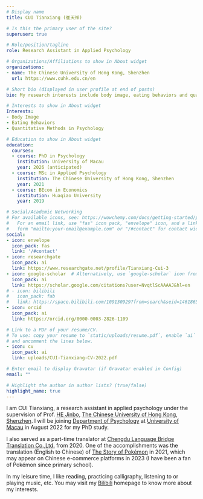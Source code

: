 ```yaml
---
# Display name
title: CUI Tianxiang (崔天祥)

# Is this the primary user of the site?
superuser: true

# Role/position/tagline
role: Research Assistant in Applied Psychology

# Organizations/Affiliations to show in About widget
organizations:
- name: The Chinese University of Hong Kong, Shenzhen
  url: https://www.cuhk.edu.cn/en

# Short bio (displayed in user profile at end of posts)
bio: My research interests include body image, eating behaviors and quantitative methods in psychology.

# Interests to show in About widget
Interests:
- Body Image
- Eating Behaviors
- Quantitative Methods in Psychology

# Education to show in About widget
education:
  courses:
  - course: PhD in Psychology
    institution: University of Macau
    year: 2026 (anticipated)
  - course: MSc in Applied Psychology
    institution: The Chinese University of Hong Kong, Shenzhen
    year: 2021
  - course: BEcon in Economics
    institution: Huaqiao University
    year: 2019

# Social/Academic Networking
# For available icons, see: https://wowchemy.com/docs/getting-started/page-builder/#icons
#   For an email link, use "fas" icon pack, "envelope" icon, and a link in the
#   form "mailto:your-email@example.com" or "/#contact" for contact widget.
social:
- icon: envelope
  icon_pack: fas
  link: '/#contact'
- icon: researchgate
  icon_pack: ai
  link: https://www.researchgate.net/profile/Tianxiang-Cui-3
- icon: google-scholar  # Alternatively, use `google-scholar` icon from `ai` icon pack
  icon_pack: ai
  link: https://scholar.google.com/citations?user=NvqtlScAAAAJ&hl=en
# - icon: bilibili
#   icon_pack: fab
#   link: https://space.bilibili.com/109130929?from=search&seid=14618659446338017529&spm_id_from=333.337.0.0
- icon: orcid
  icon_pack: ai
  link: https://orcid.org/0000-0003-2826-1109

# Link to a PDF of your resume/CV.
# To use: copy your resume to `static/uploads/resume.pdf`, enable `ai` icons in `params.toml`, 
# and uncomment the lines below.
- icon: cv
  icon_pack: ai
  link: uploads/CUI-Tianxiang-CV-2022.pdf

# Enter email to display Gravatar (if Gravatar enabled in Config)
email: ""

# Highlight the author in author lists? (true/false)
highlight_name: true
---
```


I am CUI Tianxiang, a research assistant in applied psychology under the supervision of Prof. [HE Jinbo](https://scholar.google.com/citations?hl=zh-CN&user=16qDmvsAAAAJ&view_op=list_works), [The Chinese University of Hong Kong, Shenzhen](https://www.cuhk.edu.cn/en). I will be joining [Department of Psychology](https://www.um.edu.mo/fss/psychology/) at [University of Macau](https://www.um.edu.mo/) in August 2022 for my PhD study.

I also served as a part-time translator at [Chengdu Language Bridge Translation Co.,Ltd.](https://www.lan-bridge.com/) from 2020. One of the accomplishments was the translation (English to Chinese) of [The Story of Pokémon](https://www.goodreads.com/en/book/show/58076959-the-story-of-pok-mon) in 2021, which may appear on Chinese e-commerce platforms in 2023 (I have been a fan of Pokémon since primary school).

In my leisure time, I like reading, practicing calligraphy, listening to or playing music, etc. You may visit my [Bilibili](https://space.bilibili.com/109130929?from=search&seid=14618659446338017529&spm_id_from=333.337.0.0) homepage to know more about my interests.

